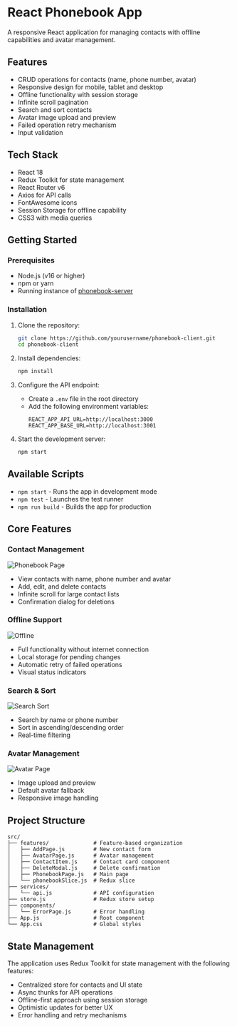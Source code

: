# React Phonebook App

A responsive React application for managing contacts with offline capabilities and avatar management.

## Features

- CRUD operations for contacts (name, phone number, avatar)
- Responsive design for mobile, tablet and desktop
- Offline functionality with session storage
- Infinite scroll pagination
- Search and sort contacts
- Avatar image upload and preview
- Failed operation retry mechanism
- Input validation

## Tech Stack

- React 18
- Redux Toolkit for state management
- React Router v6
- Axios for API calls
- FontAwesome icons
- Session Storage for offline capability
- CSS3 with media queries

## Getting Started

### Prerequisites

- Node.js (v16 or higher)
- npm or yarn
- Running instance of [phonebook-server](https://github.com/embek/phonebook-server)

### Installation

1. Clone the repository:
   ```bash
   git clone https://github.com/yourusername/phonebook-client.git
   cd phonebook-client
   ```

2. Install dependencies:
   ```bash
   npm install
   ```

3. Configure the API endpoint:
   - Create a `.env` file in the root directory
   - Add the following environment variables:
     ```
     REACT_APP_API_URL=http://localhost:3000
     REACT_APP_BASE_URL=http://localhost:3001
     ```

4. Start the development server:
   ```bash
   npm start
   ```

## Available Scripts

- `npm start` - Runs the app in development mode
- `npm test` - Launches the test runner
- `npm run build` - Builds the app for production

## Core Features

### Contact Management
![Phonebook Page](https://github.com/embek/phonebook-client/blob/main/public/screenshots/desktop-view.png)
- View contacts with name, phone number and avatar
- Add, edit, and delete contacts
- Infinite scroll for large contact lists
- Confirmation dialog for deletions

### Offline Support
![Offline](https://github.com/embek/phonebook-client/blob/main/public/screenshots/offline-mode-with-retry.png)
- Full functionality without internet connection
- Local storage for pending changes
- Automatic retry of failed operations
- Visual status indicators

### Search & Sort
![Search Sort](https://github.com/embek/phonebook-client/blob/main/public/screenshots/mobile-view.png)
- Search by name or phone number
- Sort in ascending/descending order
- Real-time filtering

### Avatar Management
![Avatar Page](https://github.com/embek/phonebook-client/blob/main/public/screenshots/avatar-page-with-preview.png)
- Image upload and preview
- Default avatar fallback
- Responsive image handling

## Project Structure

```
src/
├── features/              # Feature-based organization
│   ├── AddPage.js         # New contact form
│   ├── AvatarPage.js      # Avatar management
│   ├── ContactItem.js     # Contact card component
│   ├── DeleteModal.js     # Delete confirmation
│   ├── PhonebookPage.js   # Main page
│   └── phonebookSlice.js  # Redux slice
├── services/
│   └── api.js             # API configuration
├── store.js               # Redux store setup
├── components/
│   └── ErrorPage.js       # Error handling
├── App.js                 # Root component
└── App.css                # Global styles
```

## State Management

The application uses Redux Toolkit for state management with the following features:

- Centralized store for contacts and UI state
- Async thunks for API operations
- Offline-first approach using session storage
- Optimistic updates for better UX
- Error handling and retry mechanisms
